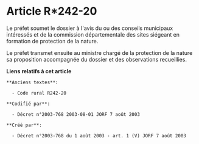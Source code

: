 # Article R*242-20

Le préfet soumet le dossier à l'avis du ou des conseils municipaux intéressés et de la commission départementale des sites
siégeant en formation de protection de la nature.

Le préfet transmet ensuite au ministre chargé de la protection de la nature sa proposition accompagnée du dossier et des
observations recueillies.

**Liens relatifs à cet article**

	**Anciens textes**:

	  - Code rural R242-20

	**Codifié par**:

	  - Décret n°2003-768 2003-08-01 JORF 7 août 2003

	**Créé par**:

	  - Décret n°2003-768 du 1 août 2003 - art. 1 (V) JORF 7 août 2003
